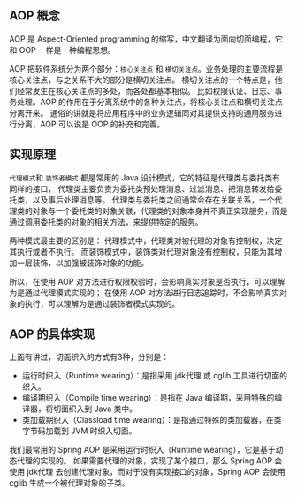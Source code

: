 
## AOP 概念
AOP 是 Aspect-Oriented programming 的缩写，中文翻译为面向切面编程，它和 OOP 一样是一种编程思想。

AOP 把软件系统分为两个部分：`核心关注点` 和 `横切关注点`。业务处理的主要流程是核心关注点，与之关系不大的部分是横切关注点。 
横切关注点的一个特点是，他们经常发生在核心关注点的多处，而各处都基本相似。
比如权限认证、日志、事务处理。AOP 的作用在于分离系统中的各种关注点，将核心关注点和横切关注点分离开来。
通俗的讲就是将应用程序中的业务逻辑同对其提供支持的通用服务进行分离，AOP 可以说是 OOP 的补充和完善。

## 实现原理
`代理模式`和 `装饰者模式` 都是常用的 Java 设计模式，它的特征是代理类与委托类有同样的接口，
代理类主要负责为委托类预处理消息、过滤消息、把消息转发给委托类，以及事后处理消息等。
代理类与委托类之间通常会存在关联关系，一个代理类的对象与一个委托类的对象关联，代理类的对象本身并不真正实现服务，而是通过调用委托类的对象的相关方法，来提供特定的服务。

两种模式最主要的区别是：
代理模式中，代理类对被代理的对象有控制权，决定其执行或者不执行。
而装饰模式中，装饰类对代理对象没有控制权，只能为其增加一层装饰，以加强被装饰对象的功能。

所以，在使用 AOP 对方法进行权限校验时，会影响真实对象是否执行，可以理解为是通过代理模式实现的；
在使用 AOP 对方法进行日志追踪时，不会影响真实对象的执行，可以理解为是通过装饰者模式实现的。

## AOP 的具体实现
上面有讲过，切面织入的方式有3种，分别是：
- 运行时织入（Runtime wearing）：是指采用 jdk代理 或 cglib 工具进行切面的织入。
- 编译期织入（Compile time wearing）：是指在 Java 编译期，采用特殊的编译器，将切面织入到 Java 类中。
- 类加载期织入（Classload time wearing）：是指通过特殊的类加载器，在类字节码加载到 JVM 时织入切面。

我们最常用的 Spring AOP 是采用运行时织入（Runtime wearing），它是基于动态代理的实现的。
如果需要代理的对象，实现了某个接口，那么 Spring AOP 会使用 jdk代理 去创建代理对象，而对于没有实现接口的对象，Spring AOP 会使用 cglib 生成一个被代理对象的子类。